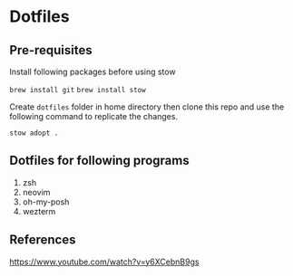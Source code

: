 # Dotfiles

## Pre-requisites

Install following packages before using stow

`brew install git`
`brew install stow`

Create `dotfiles` folder in home directory then clone this repo and use the following command to replicate the changes.

`stow adopt .`

## Dotfiles for following programs

1. zsh
2. neovim
3. oh-my-posh
4. wezterm

## References

https://www.youtube.com/watch?v=y6XCebnB9gs

